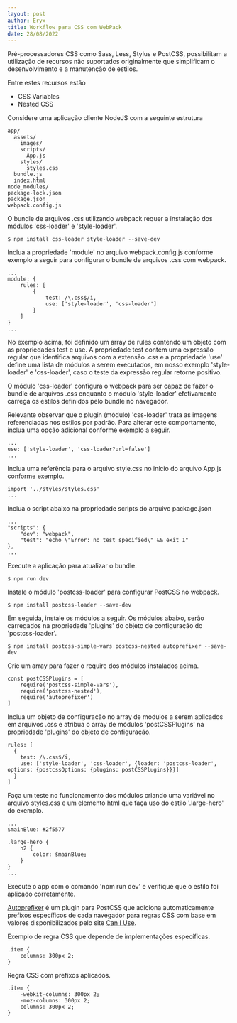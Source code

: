 ```yaml
---
layout: post
author: Eryx
title: Workflow para CSS com WebPack
date: 28/08/2022
---
```


Pré-processadores CSS como Sass, Less, Stylus e PostCSS, possibilitam a utilização de recursos não suportados originalmente que simplificam o desenvolvimento e a manutenção de estilos. 

Entre estes recursos estão

* CSS Variables
* Nested CSS

Considere uma aplicação cliente NodeJS com a seguinte estrutura

    app/
      assets/
        images/
        scripts/
          App.js
        styles/
          styles.css
      bundle.js
      index.html
    node_modules/
    package-lock.json
    package.json
    webpack.config.js

O bundle de arquivos .css utilizando webpack requer a instalação dos módulos 'css-loader' e 'style-loader'.

    $ npm install css-loader style-loader --save-dev

Inclua a propriedade 'module' no arquivo webpack.config.js conforme exemplo a seguir para configurar o bundle de arquivos .css com webpack. 

    ...
    module: {
        rules: [
            {
                test: /\.css$/i,
                use: ['style-loader', 'css-loader']
            }
        ]
    }
    ...

No exemplo acima, foi definido um array de rules contendo um objeto com as propriedades test e use. A propriedade test contém uma expressão regular que identifica arquivos com a extensão .css e a propriedade 'use' define uma lista de módulos a serem executados, em nosso exemplo 'style-loader' e 'css-loader',  caso o teste da expressão regular retorne positivo.

O módulo 'css-loader' configura o webpack para ser capaz de fazer o bundle de arquivos .css enquanto o módulo 'style-loader' efetivamente carrega os estilos definidos pelo bundle no navegador.

Relevante observar que o plugin (módulo) 'css-loader' trata as imagens referenciadas nos estilos por padrão. Para alterar este comportamento, inclua uma opção adicional conforme exemplo a seguir.

    ...
    use: ['style-loader', 'css-loader?url=false']
    ...

Inclua uma referência para o arquivo style.css no início do arquivo App.js conforme exemplo.

    import '../styles/styles.css'
    ...

Inclua o script abaixo na propriedade scripts do arquivo package.json

    ...
    "scripts": {
        "dev": "webpack",
        "test": "echo \"Error: no test specified\" && exit 1"
    },
    ...

Execute a aplicação para atualizar o bundle.

    $ npm run dev

Instale o módulo 'postcss-loader' para configurar PostCSS no webpack.

    $ npm install postcss-loader --save-dev

Em seguida, instale os módulos a seguir. Os módulos abaixo, serão carregados na propriedade 'plugins' do objeto de configuração do 'postcss-loader'.

    $ npm install postcss-simple-vars postcss-nested autoprefixer --save-dev

Crie um array para fazer o require dos módulos instalados acima.

    const postCSSPlugins = [
        require('postcss-simple-vars'),
        require('postcss-nested'),
        require('autoprefixer')
    ]

Inclua um objeto de configuração no array de modulos a serem aplicados em arquivos .css e atribua o array de módulos 'postCSSPlugins' na propriedade 'plugins' do objeto de configuração.

    rules: [
      {
        test: /\.css$/i,
        use: ['style-loader', 'css-loader', {loader: 'postcss-loader', options: {postcssOptions: {plugins: postCSSPlugins}}}]
      }
    ]

Faça um teste no funcionamento dos módulos criando uma variável no arquivo styles.css e um elemento html que faça uso do estilo '.large-hero' do exemplo.

    ...
    $mainBlue: #2f5577
    
    .large-hero {
        h2 {
            color: $mainBlue;
        }
    }
    ...

Execute o app com o comando 'npm run dev' e verifique que o estilo foi aplicado corretamente.

[Autoprefixer](https://www.npmjs.com/package/autoprefixer) é um plugin para PostCSS que adiciona automaticamente prefixos específicos de cada navegador para regras CSS com base em valores disponibilizados pelo site [Can I Use](https://caniuse.com/).

Exemplo de regra CSS que depende de implementações específicas.

    .item {
        columns: 300px 2;
    }

Regra CSS com prefixos aplicados.

    .item {
        -webkit-columns: 300px 2;
        -moz-columns: 300px 2;
        columns: 300px 2;
    }

